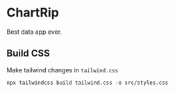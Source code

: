 # ChartRip

Best data app ever.

## Build CSS

Make tailwind changes in `tailwind.css`

`npx tailwindcss build tailwind.css -o src/styles.css`
